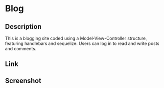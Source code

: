 # Blog

## Description

This is a blogging site coded using a Model-View-Controller structure, featuring handlebars and sequelize.  Users can log in to read and write posts and comments.  

## Link

## Screenshot